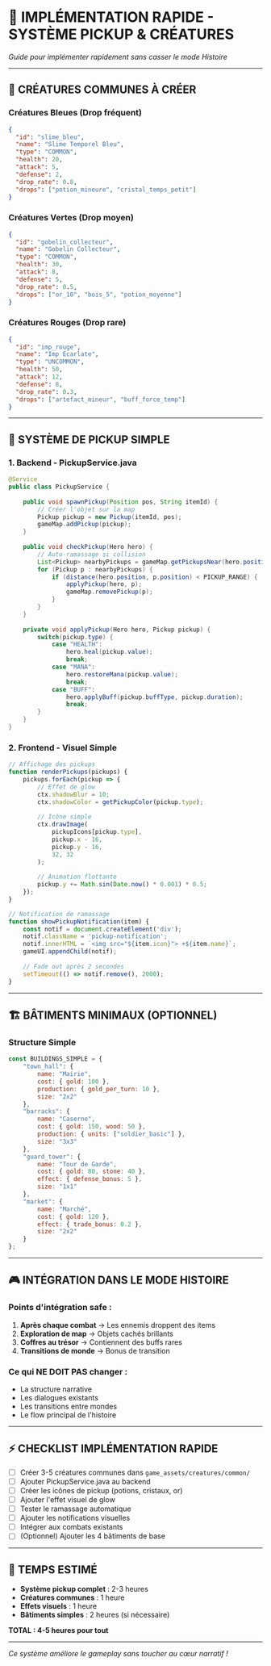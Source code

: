 # 💎 IMPLÉMENTATION RAPIDE - SYSTÈME PICKUP & CRÉATURES

*Guide pour implémenter rapidement sans casser le mode Histoire*

---

## 🐾 CRÉATURES COMMUNES À CRÉER

### Créatures Bleues (Drop fréquent)
```json
{
  "id": "slime_bleu",
  "name": "Slime Temporel Bleu",
  "type": "COMMON",
  "health": 20,
  "attack": 5,
  "defense": 2,
  "drop_rate": 0.8,
  "drops": ["potion_mineure", "cristal_temps_petit"]
}
```

### Créatures Vertes (Drop moyen)
```json
{
  "id": "gobelin_collecteur",
  "name": "Gobelin Collecteur",
  "type": "COMMON",
  "health": 30,
  "attack": 8,
  "defense": 5,
  "drop_rate": 0.5,
  "drops": ["or_10", "bois_5", "potion_moyenne"]
}
```

### Créatures Rouges (Drop rare)
```json
{
  "id": "imp_rouge",
  "name": "Imp Écarlate",
  "type": "UNCOMMON",
  "health": 50,
  "attack": 12,
  "defense": 8,
  "drop_rate": 0.3,
  "drops": ["artefact_mineur", "buff_force_temp"]
}
```

---

## 💫 SYSTÈME DE PICKUP SIMPLE

### 1. Backend - PickupService.java
```java
@Service
public class PickupService {
    
    public void spawnPickup(Position pos, String itemId) {
        // Créer l'objet sur la map
        Pickup pickup = new Pickup(itemId, pos);
        gameMap.addPickup(pickup);
    }
    
    public void checkPickup(Hero hero) {
        // Auto-ramassage si collision
        List<Pickup> nearbyPickups = gameMap.getPickupsNear(hero.position);
        for (Pickup p : nearbyPickups) {
            if (distance(hero.position, p.position) < PICKUP_RANGE) {
                applyPickup(hero, p);
                gameMap.removePickup(p);
            }
        }
    }
    
    private void applyPickup(Hero hero, Pickup pickup) {
        switch(pickup.type) {
            case "HEALTH":
                hero.heal(pickup.value);
                break;
            case "MANA":
                hero.restoreMana(pickup.value);
                break;
            case "BUFF":
                hero.applyBuff(pickup.buffType, pickup.duration);
                break;
        }
    }
}
```

### 2. Frontend - Visuel Simple
```javascript
// Affichage des pickups
function renderPickups(pickups) {
    pickups.forEach(pickup => {
        // Effet de glow
        ctx.shadowBlur = 10;
        ctx.shadowColor = getPickupColor(pickup.type);
        
        // Icône simple
        ctx.drawImage(
            pickupIcons[pickup.type],
            pickup.x - 16,
            pickup.y - 16,
            32, 32
        );
        
        // Animation flottante
        pickup.y += Math.sin(Date.now() * 0.001) * 0.5;
    });
}

// Notification de ramassage
function showPickupNotification(item) {
    const notif = document.createElement('div');
    notif.className = 'pickup-notification';
    notif.innerHTML = `<img src="${item.icon}"> +${item.name}`;
    gameUI.appendChild(notif);
    
    // Fade out après 2 secondes
    setTimeout(() => notif.remove(), 2000);
}
```

---

## 🏗️ BÂTIMENTS MINIMAUX (OPTIONNEL)

### Structure Simple
```javascript
const BUILDINGS_SIMPLE = {
    "town_hall": {
        name: "Mairie",
        cost: { gold: 100 },
        production: { gold_per_turn: 10 },
        size: "2x2"
    },
    "barracks": {
        name: "Caserne",
        cost: { gold: 150, wood: 50 },
        production: { units: ["soldier_basic"] },
        size: "3x3"
    },
    "guard_tower": {
        name: "Tour de Garde",
        cost: { gold: 80, stone: 40 },
        effect: { defense_bonus: 5 },
        size: "1x1"
    },
    "market": {
        name: "Marché",
        cost: { gold: 120 },
        effect: { trade_bonus: 0.2 },
        size: "2x2"
    }
};
```

---

## 🎮 INTÉGRATION DANS LE MODE HISTOIRE

### Points d'intégration safe :
1. **Après chaque combat** → Les ennemis droppent des items
2. **Exploration de map** → Objets cachés brillants
3. **Coffres au trésor** → Contiennent des buffs rares
4. **Transitions de monde** → Bonus de transition

### Ce qui NE DOIT PAS changer :
- La structure narrative
- Les dialogues existants
- Les transitions entre mondes
- Le flow principal de l'histoire

---

## ⚡ CHECKLIST IMPLÉMENTATION RAPIDE

- [ ] Créer 3-5 créatures communes dans `game_assets/creatures/common/`
- [ ] Ajouter PickupService.java au backend
- [ ] Créer les icônes de pickup (potions, cristaux, or)
- [ ] Ajouter l'effet visuel de glow
- [ ] Tester le ramassage automatique
- [ ] Ajouter les notifications visuelles
- [ ] Intégrer aux combats existants
- [ ] (Optionnel) Ajouter les 4 bâtiments de base

---

## 🚀 TEMPS ESTIMÉ

- **Système pickup complet** : 2-3 heures
- **Créatures communes** : 1 heure
- **Effets visuels** : 1 heure
- **Bâtiments simples** : 2 heures (si nécessaire)

**TOTAL : 4-5 heures pour tout**

---

*Ce système améliore le gameplay sans toucher au cœur narratif !*